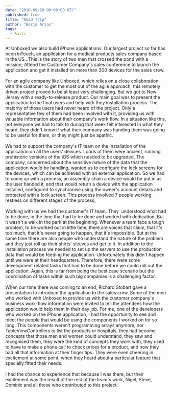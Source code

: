 ```yaml
---
date: "2010-09-28 00:00:00 UTC"
published: true
title: "Road Trip"
author: "Borja Arias"
tags:
  - Rails
---
```


<p>At Unboxed we also build iPhone applications. Our largest project so far has been inTouch, an application for a medical products sales company based in the US...This is the story of two men that crossed the pond with a mission; Attend the Customer Company's sales conference to launch the application and get it installed on more than 300 devices for the sales crew.<br />
&nbsp;<br />
For an agile company like Unboxed, which relies on a close collaboration with the customer to get the most out of the agile approach, this remotely driven project proved to be at least very challenging.&nbsp;But we got to New Jersey with a ready-to-release product.&nbsp;Our main goal was to present the application to the final users and help with they installation process. The majority of those users had never heard of the project. Only a representative few of them had been involved with it, providing us with valuable information about their company's work flow. In a situation like this, not everyone we had to talk to during that week felt interested in what they heard, they didn't know if what their company was handing them was going to be useful for them, or they might just be apathic. <br />
&nbsp;<br />
We had to support the company's IT team on the installation of the application on all the users' devices. Loads of them were ancient, running prehistoric versions of the iOS which needed to be upgraded. The company, concerned about the sensitive nature of the data that the application would be handling, wanted us to configure the lock screens for the devices, which can be achieved with an external application. So we had to come up with a process, an assembly chain a device would be put in as the user handed it, and that would return a device with the application installed, configured to synchronise using the owner's account details and protected with a lock screen.&nbsp;This process involved 7 people working restless on different stages of the process,<br />
&nbsp;<br />
Working with us we had the customer's IT team. They &nbsp;understood what had to be done, in the time that had to be done and worked with dedication. But it wasn't a walk in the park at the beginning. Whenever a team face a tough problem, to be worked out in little time, there are voices that claim, that it's too much, that it's never going to happen, that it's impossible. But at the same time there are also people who understand the nature of the problem and they just roll up their shirts' sleeves and get to it. In addition to the installation process we needed to set up the servers to use the production data that would be feeding the application. Unfortunately this didn't happen until we were at their headquarters. Therefore, there were some development related tasks that had to be done before we could roll out the application. Again, this is far from being the best case scenario but the coordination of tasks within such big companies is a challenging factor.<br />
&nbsp;<br />
When our time there was coming to an end, Richard Stobart gave a presentation to introduce the application to the sales crew. Some of the men who worked with Unboxed to provide us with the customer company's business&nbsp;work-flow information were invited to tell the attendees how the application would help them in their day job.&nbsp;For me, one of the developers who worked on the iPhone application, I had the opportunity to see and meet the people that would be using the components I worked on for so long. This components weren't programming arrays anymore, nor TableViewControllers to list the products or hospitals, they had become concepts that those men and women could understand, they saw and recognised them, they were the kind of concepts they work with, they used to have to make a phone call to check prices for a product, and now they had all that information at their finger tips. They were even cheering in excitement at some point, when they heard about a particular feature that specially fitted their needs.<br />
&nbsp;<br />
I had the chance to experience that because I was there, but their excitement was the result of the rest of the team's work, Nigel, Steve, Dominic and all those who contributed to this project.<br />
&nbsp;</p>
